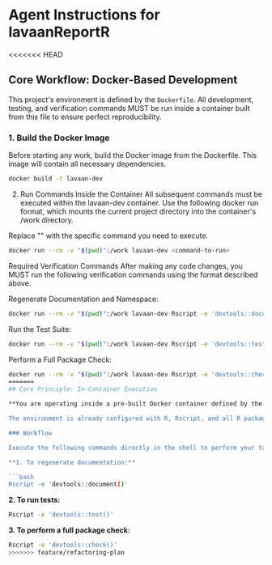 # Agent Instructions for lavaanReportR

<<<<<<< HEAD
## Core Workflow: Docker-Based Development

This project's environment is defined by the `Dockerfile`. All development, testing, and verification commands MUST be run inside a container built from this file to ensure perfect reproducibility.

### 1. Build the Docker Image

Before starting any work, build the Docker image from the Dockerfile. This image will contain all necessary dependencies.

```bash
docker build -t lavaan-dev
```

2. Run Commands Inside the Container
All subsequent commands must be executed within the lavaan-dev container. Use the following docker run format, which mounts the current project directory into the container's /work directory.

Replace "<command-to-run>" with the specific command you need to execute.

```bash
docker run --rm -v "$(pwd)":/work lavaan-dev <command-to-run>
```

Required Verification Commands
After making any code changes, you MUST run the following verification commands using the format described above.

Regenerate Documentation and Namespace:

```bash
docker run --rm -v "$(pwd)":/work lavaan-dev Rscript -e 'devtools::document()'
```

Run the Test Suite:

```bash
docker run --rm -v "$(pwd)":/work lavaan-dev Rscript -e 'devtools::test()'
```

Perform a Full Package Check:

```bash
docker run --rm -v "$(pwd)":/work lavaan-dev Rscript -e 'devtools::check()'
=======
## Core Principle: In-Container Execution

**You are operating inside a pre-built Docker container defined by the `Dockerfile` in this repository's root.**

The environment is already configured with R, Rscript, and all R packages specified in the `renv.lock` file. You MUST NOT attempt to build the environment yourself. Your task is to work directly within this provided environment.

### Workflow

Execute the following commands directly in the shell to perform your tasks.

**1. To regenerate documentation:**

```bash
Rscript -e 'devtools::document()'
```

**2. To run tests:**
```bash
Rscript -e 'devtools::test()'
```

**3. To perform a full package check:**
```bash
Rscript -e 'devtools::check()'
>>>>>>> feature/refactoring-plan
```
